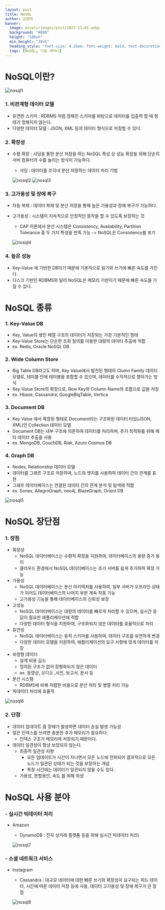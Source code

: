 ```yaml
---
layout: post
title: NoSQL
author: 김영래
banner:
  image: assets/images/post/2023-11-05.webp
  background: "#000"
  height: "100vh"
  min_height: "38vh"
  heading_style: "font-size: 4.25em; font-weight: bold; text-decoration: underline"
  tags: [NoSQL, 기술 세미나]
---
```



# NoSQL이란?
![nosql1](https://github.com/Kernel360/blog-image/blob/main/2024/0820/nosql1.jpg)

### 1. 비관계형 데이터 모델
- 유연한 스키마 : RDBMS 처럼 정해진 스키마를 바탕으로 데이터를 입출력 할 때 형태가 정해지지 않는다.
- 다양한 데이터 모델 : JSON, XML 등의 데이터 형식으로 저장할 수 있다.
### 2. 확장성
- 수평 확장 : 샤딩을 통한 분산 저장을 하는 NoSQL 특성 상 성능 확장을 위해 단순히 서버 컴퓨터의 수를 늘리는 방식이 가능하다.
    - 샤딩 : 데이터를 조각내 분산 저장하는 데이터 처리 기법

    ![nosql2](https://github.com/Kernel360/blog-image/blob/main/2024/0820/nosql2.png)
    ![nosql3](https://github.com/Kernel360/blog-image/blob/main/2024/0820/nosql3.png)

### 3. 고가용성 및 장애 복구
- 자동 복제 : 데이터 복제 및 분산 저장을 통해 높은 가용성과 장애 복구가 가능하다.
- 고가용성 : 시스템이 지속적으로 안정적인 동작을 할 수 있도록 보장하는 것
    - CAP 이론에서 분산 시스템은 Consistency, Availability, Partition Tolerance 중 두 가지 특성을 만족 가능 -> NoSQL은 Consistency를 포기

    ![nosql4](https://github.com/Kernel360/blog-image/blob/main/2024/0820/nosql4.png)

### 4. 높은 성능
- Key-Value 에 기반한 DB이기 때문에 기본적으로 읽기와 쓰기에 빠른 속도를 가진다.
- 디스크 기반인 RDBMS와 달리 NoSQL은 메모리 기반이기 때문에 빠른 속도를 가질 수 있다.


# NoSQL 종류
### 1. Key-Value DB
- Key, Value의 쌍인 배열 구조의 데이터가 저장되는 가장 기본적인 형태
- Key-Value Store는 단순한 조회 질의를 이용한 대량의 데이터 추출에 적합
- ex. Redis, Oracle NoSQL DB
### 2. Wide Column Store
- Big Table DB라고도 하며, Key Value에서 발전된 형태의 Clumn Family 데이터 모델로, 테이블 안에 테이블을 포함할 수 있으며, 데이터를 수직적으로 쌓아가는 방식
- Key-Value Store의 확장으로, Row Key와 Column Name의 조합으로 값을 저장
- ex. Hbase, Cassandra, GoogleBigTable, Vertica
### 3. Document DB
- Key Value 에서 확장된 형태로 Document라는 구조화된 데이터 타입(JSON, XML)인 Collection 데이터 모델
- Document DB는 내부 구조에 의존하여 데이터를 처리하며, 추가 최적화를 위해 메타 데이터 추출을 사용
- ex. MongoDB, CouchDB, Riak, Azure Cosmos DB
### 4. Graph DB
- Nodes, Relationship 데이터 모델
- 데이터를 그래프 구조로 저장하며, 노드와 엣지를 사용하여 데이터 간의 관계를 표현
- 그래프 데이터베이스는 연결된 데이터 간의 관계 분석 및 탐색에 적합
- ex. Sones, AllegroGraph, neo4j, BlazeGraph, Orient DB

![nosql5](https://github.com/Kernel360/blog-image/blob/main/2024/0820/nosql5.png)


# NoSQL 장단점
### 1. 장점
- 확장성
  - NoSQL 데이터베이스는 수평적 확장을 지원하여, 데이터베이스의 용량 증가 용이
  - 클라우드 환경에서 NoSQL 데이터베이스는 추가 서버를 쉽게 추가하여 확장 가능
- 가용성
  - NoSQL 데이터베이스는 분산 아키텍처를 사용하여, 일부 서버가 오프라인 상태가 되어도 데이터베이스의 나머지 부분 계속 작동 가능
  - 고가용성 기능을 통해 데이터베이스의 신뢰성 보장
- 고성능
  - NoSQL 데이터베이스는 대량의 데이터를 빠르게 처리할 수 있으며, 실시간 응답이 필요한 애플리케이션에 적합
  - 다양한 데이터 형식을 지원하여, 구조화되지 않은 데이터를 효율적으로 처리
- 유연성
  - NoSQL 데이터베이스는 동적 스키마를 사용하여, 데이터 구조를 유연하게 변경
  - 다양한 데이터 모델을 지원하여, 애플리케이션의 요구 사항에 맞게 데이터를 저장
- 비정형 데이터
    - 설계 비용 감소
    - 정의된 구조가 없어 정형화되지 않은 데이터
    - ex. 동영상, 오디오 ,사진, 보고서, 문서 등
- 분산 시스템
    - RDBMS에 비해 저렴한 비용으로 분산 처리 및 병렬 처리 가능
- 빅데이터 처리에 효율적
  
![nosql6](https://github.com/Kernel360/blog-image/blob/main/2024/0820/nosql6.png)

### 2. 단점
- 데이터 업데이트 중 장애가 발생하면 데이터 손실 발생 가능성
- 많은 인덱스를 쓰려면 충분한 추가 메모리가 필요하다.
    - 인덱스 구조가 메모리에 저장되기 때문이다.
- 데이터 일관성이 항상 보장되지 않는다.
    - 최종적 일관성 지향
        - 모든 업데이트가 시간이 지나면서 모든 노드에 전파되어 결과적으로 모든 노드가 일관된 상태가 되는 것을 보장하는 개념
        - 특정 시간에는 데이터가 일관되지 않을 수도 있다.
    - 가용성, 분할용인, 속도 를 위해 희생


# NoSQL 사용 분야
### - 실시간 빅데이터 처리
- Amazon
    - DynamoDB : 전자 상거래 플랫폼 등을 위해 실시간 빅데이터 처리\
 
    ![nosql7](https://github.com/Kernel360/blog-image/blob/main/2024/0820/nosql7.png)
### - 소셜 네트워크 서비스
- Instagram
    - Cassandra : 대규모 데이터에 대한 빠른 쓰기와 확장성이 요구되는 피드 데이터, 시간에 따른 데이터 저장 등에 사용, 데이터 고가용성 및 장애 복구가 큰 장점
  
    ![nosql8](https://github.com/Kernel360/blog-image/blob/main/2024/0820/nosql8.png)


